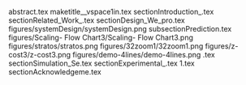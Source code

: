 abstract.tex
maketitle__vspace1in.tex
sectionIntroduction_.tex
sectionRelated_Work_.tex
sectionDesign_We_pro.tex
figures/systemDesign/systemDesign.png
subsectionPrediction.tex
figures/Scaling- Flow Chart3/Scaling- Flow Chart3.png
figures/stratos/stratos.png
figures/32zoom1/32zoom1.png
figures/z-cost3/z-cost3.png
figures/demo-4lines/demo-4lines.png
.tex
sectionSimulation_Se.tex
sectionExperimental_.tex
1.tex
sectionAcknowledgeme.tex
